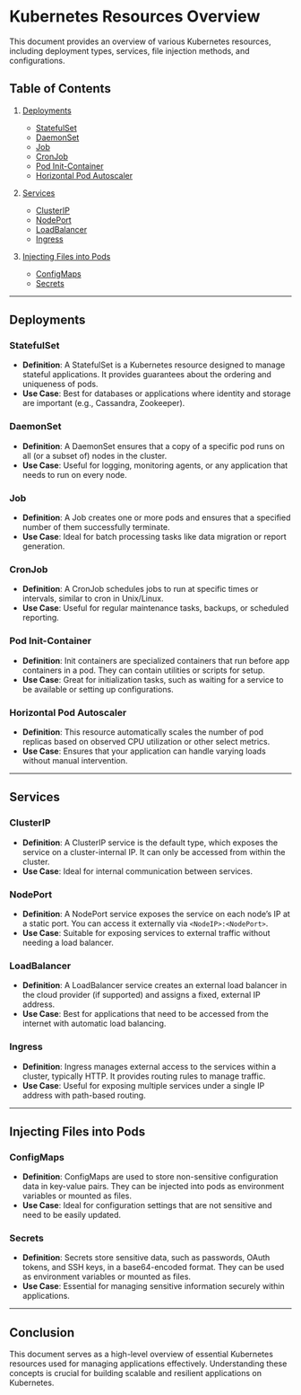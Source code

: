 # Kubernetes Resources Overview

This document provides an overview of various Kubernetes resources, including deployment types, services, file injection methods, and configurations.

## Table of Contents

1. [Deployments](#deployments)
   - [StatefulSet](#statefulset)
   - [DaemonSet](#daemonset)
   - [Job](#job)
   - [CronJob](#cronjob)
   - [Pod Init-Container](#pod-init-container)
   - [Horizontal Pod Autoscaler](#horizontal-pod-autoscaler)
   
2. [Services](#services)
   - [ClusterIP](#clusterip)
   - [NodePort](#nodeport)
   - [LoadBalancer](#loadbalancer)
   - [Ingress](#ingress)

3. [Injecting Files into Pods](#injecting-files-into-pods)
   - [ConfigMaps](#configmaps)
   - [Secrets](#secrets)

---

## Deployments

### StatefulSet

- **Definition**: A StatefulSet is a Kubernetes resource designed to manage stateful applications. It provides guarantees about the ordering and uniqueness of pods.
- **Use Case**: Best for databases or applications where identity and storage are important (e.g., Cassandra, Zookeeper).

### DaemonSet

- **Definition**: A DaemonSet ensures that a copy of a specific pod runs on all (or a subset of) nodes in the cluster.
- **Use Case**: Useful for logging, monitoring agents, or any application that needs to run on every node.

### Job

- **Definition**: A Job creates one or more pods and ensures that a specified number of them successfully terminate.
- **Use Case**: Ideal for batch processing tasks like data migration or report generation.

### CronJob

- **Definition**: A CronJob schedules jobs to run at specific times or intervals, similar to cron in Unix/Linux.
- **Use Case**: Useful for regular maintenance tasks, backups, or scheduled reporting.

### Pod Init-Container

- **Definition**: Init containers are specialized containers that run before app containers in a pod. They can contain utilities or scripts for setup.
- **Use Case**: Great for initialization tasks, such as waiting for a service to be available or setting up configurations.

### Horizontal Pod Autoscaler

- **Definition**: This resource automatically scales the number of pod replicas based on observed CPU utilization or other select metrics.
- **Use Case**: Ensures that your application can handle varying loads without manual intervention.

---

## Services

### ClusterIP

- **Definition**: A ClusterIP service is the default type, which exposes the service on a cluster-internal IP. It can only be accessed from within the cluster.
- **Use Case**: Ideal for internal communication between services.

### NodePort

- **Definition**: A NodePort service exposes the service on each node’s IP at a static port. You can access it externally via `<NodeIP>:<NodePort>`.
- **Use Case**: Suitable for exposing services to external traffic without needing a load balancer.

### LoadBalancer

- **Definition**: A LoadBalancer service creates an external load balancer in the cloud provider (if supported) and assigns a fixed, external IP address.
- **Use Case**: Best for applications that need to be accessed from the internet with automatic load balancing.

### Ingress

- **Definition**: Ingress manages external access to the services within a cluster, typically HTTP. It provides routing rules to manage traffic.
- **Use Case**: Useful for exposing multiple services under a single IP address with path-based routing.

---

## Injecting Files into Pods

### ConfigMaps

- **Definition**: ConfigMaps are used to store non-sensitive configuration data in key-value pairs. They can be injected into pods as environment variables or mounted as files.
- **Use Case**: Ideal for configuration settings that are not sensitive and need to be easily updated.

### Secrets

- **Definition**: Secrets store sensitive data, such as passwords, OAuth tokens, and SSH keys, in a base64-encoded format. They can be used as environment variables or mounted as files.
- **Use Case**: Essential for managing sensitive information securely within applications.

---

## Conclusion

This document serves as a high-level overview of essential Kubernetes resources used for managing applications effectively. Understanding these concepts is crucial for building scalable and resilient applications on Kubernetes.

